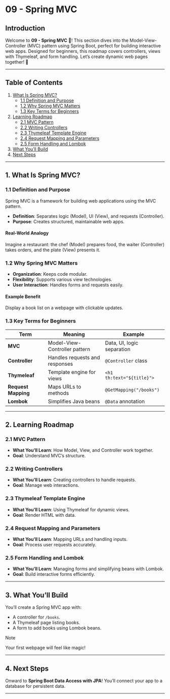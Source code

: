 
# 09 - Spring MVC

## Introduction

Welcome to **09 - Spring MVC** 🌟! This section dives into the Model-View-Controller (MVC) pattern using Spring Boot, perfect for building interactive web apps. Designed for beginners, this roadmap covers controllers, views with Thymeleaf, and form handling. Let’s create dynamic web pages together! 🚀

---

## Table of Contents

1. [What Is Spring MVC?](#1-what-is-spring-mvc)
   - [1.1 Definition and Purpose](#11-definition-and-purpose)
   - [1.2 Why Spring MVC Matters](#12-why-spring-mvc-matters)
   - [1.3 Key Terms for Beginners](#13-key-terms-for-beginners)
2. [Learning Roadmap](#2-learning-roadmap)
   - [2.1 MVC Pattern](#21-mvc-pattern)
   - [2.2 Writing Controllers](#22-writing-controllers)
   - [2.3 Thymeleaf Template Engine](#23-thymeleaf-template-engine)
   - [2.4 Request Mapping and Parameters](#24-request-mapping-and-parameters)
   - [2.5 Form Handling and Lombok](#25-form-handling-and-lombok)
3. [What You’ll Build](#3-what-youll-build)
4. [Next Steps](#4-next-steps)

---

## 1. What Is Spring MVC?

### 1.1 Definition and Purpose

Spring MVC is a framework for building web applications using the MVC pattern.

- **Definition**: Separates logic (Model), UI (View), and requests (Controller).
- **Purpose**: Creates structured, maintainable web apps.

#### Real-World Analogy

Imagine a restaurant: the chef (Model) prepares food, the waiter (Controller) takes orders, and the plate (View) presents it.

### 1.2 Why Spring MVC Matters

- **Organization**: Keeps code modular.
- **Flexibility**: Supports various view technologies.
- **User Interaction**: Handles forms and requests easily.

#### Example Benefit

Display a book list on a webpage with clickable updates.

### 1.3 Key Terms for Beginners

| Term              | Meaning                                      | Example                     |
|-------------------|----------------------------------------------|-----------------------------|
| **MVC**           | Model-View-Controller pattern                | Data, UI, logic separation  |
| **Controller**    | Handles requests and responses               | `@Controller` class         |
| **Thymeleaf**     | Template engine for views                    | `<h1 th:text="${title}">`   |
| **Request Mapping** | Maps URLs to methods                     | `@GetMapping("/books")`     |
| **Lombok**        | Simplifies Java beans                        | `@Data` annotation          |

---

## 2. Learning Roadmap

### 2.1 MVC Pattern

- **What You’ll Learn**: How Model, View, and Controller work together.
- **Goal**: Understand MVC’s structure.

### 2.2 Writing Controllers

- **What You’ll Learn**: Creating controllers to handle requests.
- **Goal**: Manage web interactions.

### 2.3 Thymeleaf Template Engine

- **What You’ll Learn**: Using Thymeleaf for dynamic views.
- **Goal**: Render HTML with data.

### 2.4 Request Mapping and Parameters

- **What You’ll Learn**: Mapping URLs and handling inputs.
- **Goal**: Process user requests accurately.

### 2.5 Form Handling and Lombok

- **What You’ll Learn**: Managing forms and simplifying beans with Lombok.
- **Goal**: Build interactive forms efficiently.

---

## 3. What You’ll Build

You’ll create a Spring MVC app with:
- A controller for `/books`.
- A Thymeleaf page listing books.
- A form to add books using Lombok beans.

>[!NOTE]
>Your first webpage will feel like magic!

---

## 4. Next Steps

Onward to **Spring Boot Data Access with JPA**! You’ll connect your app to a database for persistent data.

---